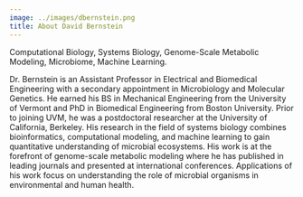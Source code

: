 ```yaml
---
image: ../images/dbernstein.png
title: About David Bernstein
---
```


Computational Biology, Systems Biology, Genome-Scale Metabolic Modeling, Microbiome, Machine Learning.

Dr. Bernstein is an Assistant Professor in Electrical and Biomedical Engineering with a secondary appointment in Microbiology and Molecular Genetics. He earned his BS in Mechanical Engineering from the University of Vermont and PhD in Biomedical Engineering from Boston University. Prior to joining UVM, he was a postdoctoral researcher at the University of California, Berkeley. His research in the field of systems biology combines bioinformatics, computational modeling, and machine learning to gain quantitative understanding of microbial ecosystems. His work is at the forefront of genome-scale metabolic modeling where he has published in leading journals and presented at international conferences. Applications of his work focus on understanding the role of microbial organisms in environmental and human health.

